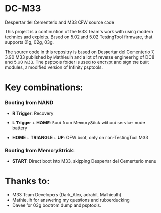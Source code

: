 # DC-M33
Despertar del Cementerio and M33 CFW source code

This project is a continuation of the M33 Team's work with using modern technics and exploits.
Based on 5.02 and 5.02 TestingTool firmware, that supports 01g, 02g, 03g.

The source code in this repositry is based on Despertar del Cementerio 7, 3.90 M33 published by Mathieulh and a lot of reverse engineering of DC8 and 5.00 M33.
The psptools folder is used to encrypt and sign the built modules, a modified version of Infinity psptools.

# **Key combinations**:

###  Booting from **NAND**:

- **R Trigger**: Recovery

- **L Trigger** + **HOME**: Boot from MemoryStick without service mode battery

- **HOME** + **TRIANGLE** + **UP**: OFW boot, only on non-TestingTool M33

### Booting from **MemoryStrick**:

- **START**: Direct boot into M33, skipping Despertar del Cementerio menu

# Thanks to:
- M33 Team Developers (Dark_Alex, adrahil, Mathieulh)
- Mathieulh for answering my questions and rubberducking
- Davee for 03g bootrom dump and psptools.
